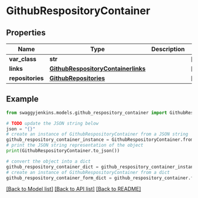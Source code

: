 # GithubRespositoryContainer


## Properties

Name | Type | Description | Notes
------------ | ------------- | ------------- | -------------
**var_class** | **str** |  | [optional] 
**links** | [**GithubRespositoryContainerlinks**](GithubRespositoryContainerlinks.md) |  | [optional] 
**repositories** | [**GithubRepositories**](GithubRepositories.md) |  | [optional] 

## Example

```python
from swaggyjenkins.models.github_respository_container import GithubRespositoryContainer

# TODO update the JSON string below
json = "{}"
# create an instance of GithubRespositoryContainer from a JSON string
github_respository_container_instance = GithubRespositoryContainer.from_json(json)
# print the JSON string representation of the object
print(GithubRespositoryContainer.to_json())

# convert the object into a dict
github_respository_container_dict = github_respository_container_instance.to_dict()
# create an instance of GithubRespositoryContainer from a dict
github_respository_container_form_dict = github_respository_container.from_dict(github_respository_container_dict)
```
[[Back to Model list]](../README.md#documentation-for-models) [[Back to API list]](../README.md#documentation-for-api-endpoints) [[Back to README]](../README.md)


